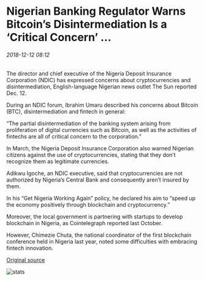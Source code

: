 # Nigerian Banking Regulator Warns Bitcoin’s Disintermediation Is a ‘Critical Concern’ ...

###### 2018-12-12 08:12

The director and chief executive of the Nigeria Deposit Insurance Corporation (NDIC) has expressed concerns about cryptocurrencies and disintermediation, English-language Nigerian news outlet The Sun reported Dec. 12.

During an NDIC forum, Ibrahim Umaru described his concerns about Bitcoin (BTC), disintermediation and fintech in general:

“The partial disintermediation of the banking system arising from proliferation of digital currencies such as Bitcoin, as well as the activities of fintechs are all of critical concern to the corporation.”

In March, the Nigeria Deposit Insurance Corporation also warned Nigerian citizens against the use of cryptocurrencies, stating that they don’t recognize them as legitimate currencies.

Adikwu Igoche, an NDIC executive, said that cryptocurrencies are not authorized by Nigeria’s Central Bank and consequently aren’t insured by them.

In his “Get Nigeria Working Again” policy, he declared his aim to “speed up the economy positively through blockchain and cryptocurrency.”

Moreover, the local government is partnering with startups to develop blockchain in Nigeria, as Cointelegraph reported last October.

However, Chimezie Chuta, the national coordinator of the first blockchain conference held in Nigeria last year, noted some difficulties with embracing fintech innovation.

[Original source](https://cointelegraph.com/news/nigerian-banking-regulator-warns-bitcoins-disintermediation-is-a-critical-concern)

![stats](https://c.statcounter.com/11760860/0/a89fa40b/1/ "stats")